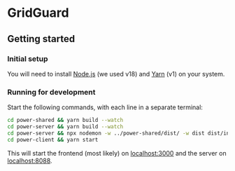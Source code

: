# GridGuard

## Getting started

### Initial setup

You will need to install [Node.js](https://nodejs.org) (we used v18) and [Yarn](https://yarnpkg.com/) (v1) on your system.

### Running for development

Start the following commands, with each line in a separate terminal:

```bash
cd power-shared && yarn build --watch
cd power-server && yarn build --watch
cd power-server && npx nodemon -w ../power-shared/dist/ -w dist dist/index.js
cd power-client && yarn start
```

This will start the frontend (most likely) on [localhost:3000](localhost:3000) and the server on [localhost:8088](localhost:8088).
